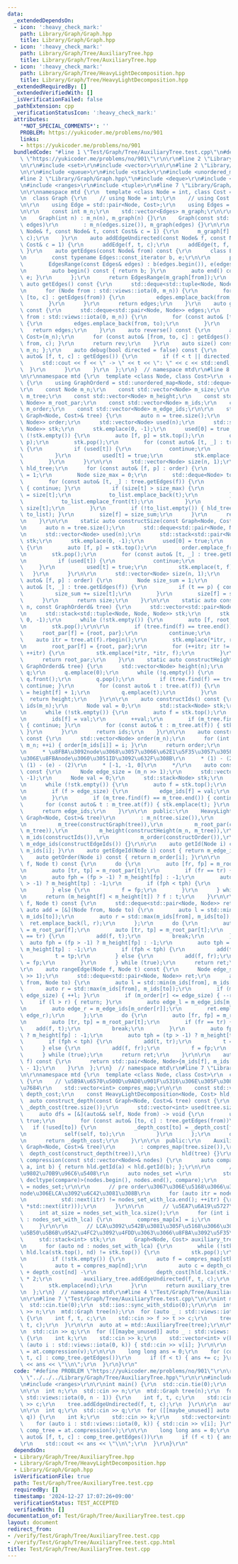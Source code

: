 ```yaml
---
data:
  _extendedDependsOn:
  - icon: ':heavy_check_mark:'
    path: Library/Graph/Graph.hpp
    title: Library/Graph/Graph.hpp
  - icon: ':heavy_check_mark:'
    path: Library/Graph/Tree/AuxiliaryTree.hpp
    title: Library/Graph/Tree/AuxiliaryTree.hpp
  - icon: ':heavy_check_mark:'
    path: Library/Graph/Tree/HeavyLightDecomposition.hpp
    title: Library/Graph/Tree/HeavyLightDecomposition.hpp
  _extendedRequiredBy: []
  _extendedVerifiedWith: []
  _isVerificationFailed: false
  _pathExtension: cpp
  _verificationStatusIcon: ':heavy_check_mark:'
  attributes:
    '*NOT_SPECIAL_COMMENTS*': ''
    PROBLEM: https://yukicoder.me/problems/no/901
    links:
    - https://yukicoder.me/problems/no/901
  bundledCode: "#line 1 \"Test/Graph/Tree/AuxiliaryTree.test.cpp\"\n#define PROBLEM\
    \ \"https://yukicoder.me/problems/no/901\"\r\n\r\n#line 2 \"Library/Graph/Tree/AuxiliaryTree.hpp\"\
    \n\r\n#include <set>\r\n#include <vector>\r\n\r\n#line 2 \"Library/Graph/Tree/HeavyLightDecomposition.hpp\"\
    \n\r\n#include <queue>\r\n#include <stack>\r\n#include <unordered_map>\r\n\r\n\
    #line 2 \"Library/Graph/Graph.hpp\"\n#include <deque>\r\n#include <iostream>\r\
    \n#include <ranges>\r\n#include <tuple>\r\n#line 7 \"Library/Graph/Graph.hpp\"\
    \n\r\nnamespace mtd {\r\n  template <class Node = int, class Cost = long long>\r\
    \n  class Graph {\r\n    // using Node = int;\r\n    // using Cost = long long;\r\
    \n\r\n    using Edge = std::pair<Node, Cost>;\r\n    using Edges = std::vector<Edge>;\r\
    \n\r\n    const int m_n;\r\n    std::vector<Edges> m_graph;\r\n\r\n  public:\r\
    \n    Graph(int n) : m_n(n), m_graph(n) {}\r\n    Graph(const std::vector<Edges>&\
    \ edges)\r\n        : m_n(edges.size()), m_graph(edges) {}\r\n\r\n    auto addEdge(const\
    \ Node& f, const Node& t, const Cost& c = 1) {\r\n      m_graph[f].emplace_back(t,\
    \ c);\r\n    }\r\n    auto addEdgeUndirected(const Node& f, const Node& t, const\
    \ Cost& c = 1) {\r\n      addEdge(f, t, c);\r\n      addEdge(t, f, c);\r\n   \
    \ }\r\n    auto getEdges(const Node& from) const {\r\n      class EdgesRange {\r\
    \n        const typename Edges::const_iterator b, e;\r\n\r\n      public:\r\n\
    \        EdgesRange(const Edges& edges) : b(edges.begin()), e(edges.end()) {}\r\
    \n        auto begin() const { return b; }\r\n        auto end() const { return\
    \ e; }\r\n      };\r\n      return EdgesRange(m_graph[from]);\r\n    }\r\n   \
    \ auto getEdges() const {\r\n      std::deque<std::tuple<Node, Node, Cost>> edges;\r\
    \n      for (Node from : std::views::iota(0, m_n)) {\r\n        for (const auto&\
    \ [to, c] : getEdges(from)) {\r\n          edges.emplace_back(from, to, c);\r\n\
    \        }\r\n      }\r\n      return edges;\r\n    }\r\n    auto getEdgesExcludeCost()\
    \ const {\r\n      std::deque<std::pair<Node, Node>> edges;\r\n      for (Node\
    \ from : std::views::iota(0, m_n)) {\r\n        for (const auto& [to, _] : getEdges(from))\
    \ {\r\n          edges.emplace_back(from, to);\r\n        }\r\n      }\r\n   \
    \   return edges;\r\n    }\r\n    auto reverse() const {\r\n      auto rev = Graph<Node,\
    \ Cost>(m_n);\r\n      for (const auto& [from, to, c] : getEdges()) { rev.addEdge(to,\
    \ from, c); }\r\n      return rev;\r\n    }\r\n    auto size() const { return\
    \ m_n; };\r\n    auto debug(bool directed = false) const {\r\n      for (const\
    \ auto& [f, t, c] : getEdges()) {\r\n        if (f < t || directed) {\r\n    \
    \      std::cout << f << \" -> \" << t << \": \" << c << std::endl;\r\n      \
    \  }\r\n      }\r\n    }\r\n  };\r\n}  // namespace mtd\r\n#line 8 \"Library/Graph/Tree/HeavyLightDecomposition.hpp\"\
    \n\r\nnamespace mtd {\r\n  template <class Node, class Cost>\r\n  class HeavyLightDecomposition\
    \ {\r\n    using GraphOrderd = std::unordered_map<Node, std::deque<Node>>;\r\n\
    \r\n    const Node m_n;\r\n    const std::vector<Node> m_size;\r\n    const GraphOrderd\
    \ m_tree;\r\n    const std::vector<Node> m_height;\r\n    const std::vector<std::pair<Node,\
    \ Node>> m_root_par;\r\n    const std::vector<Node> m_ids;\r\n    const std::vector<Node>\
    \ m_order;\r\n    const std::vector<Node> m_edge_ids;\r\n\r\n    static auto constructGraph(const\
    \ Graph<Node, Cost>& tree) {\r\n      auto n = tree.size();\r\n      std::deque<std::pair<Node,\
    \ Node>> order;\r\n      std::vector<Node> used(n);\r\n      std::stack<std::pair<Node,\
    \ Node>> stk;\r\n      stk.emplace(0, -1);\r\n      used[0] = true;\r\n      while\
    \ (!stk.empty()) {\r\n        auto [f, p] = stk.top();\r\n        order.emplace_front(f,\
    \ p);\r\n        stk.pop();\r\n        for (const auto& [t, _] : tree.getEdges(f))\
    \ {\r\n          if (used[t]) {\r\n            continue;\r\n            ;\r\n\
    \          }\r\n          used[t] = true;\r\n          stk.emplace(t, f);\r\n\
    \        }\r\n      }\r\n\r\n      std::vector<Node> size(n, 1);\r\n      GraphOrderd\
    \ hld_tree;\r\n      for (const auto& [f, p] : order) {\r\n        Node size_sum\
    \ = 1;\r\n        Node size_max = 0;\r\n        std::deque<Node> to_list;\r\n\
    \        for (const auto& [t, _] : tree.getEdges(f)) {\r\n          if (t == p)\
    \ { continue; }\r\n          if (size[t] > size_max) {\r\n            size_max\
    \ = size[t];\r\n            to_list.emplace_back(t);\r\n          } else {\r\n\
    \            to_list.emplace_front(t);\r\n          }\r\n          size_sum +=\
    \ size[t];\r\n        }\r\n        if (!to_list.empty()) { hld_tree.emplace(f,\
    \ to_list); }\r\n        size[f] = size_sum;\r\n      }\r\n      return hld_tree;\r\
    \n    }\r\n\r\n    static auto constructSize(const Graph<Node, Cost>& tree) {\r\
    \n      auto n = tree.size();\r\n      std::deque<std::pair<Node, Node>> order;\r\
    \n      std::vector<Node> used(n);\r\n      std::stack<std::pair<Node, Node>>\
    \ stk;\r\n      stk.emplace(0, -1);\r\n      used[0] = true;\r\n      while (!stk.empty())\
    \ {\r\n        auto [f, p] = stk.top();\r\n        order.emplace_front(f, p);\r\
    \n        stk.pop();\r\n        for (const auto& [t, _] : tree.getEdges(f)) {\r\
    \n          if (used[t]) {\r\n            continue;\r\n            ;\r\n     \
    \     }\r\n          used[t] = true;\r\n          stk.emplace(t, f);\r\n     \
    \   }\r\n      }\r\n\r\n      std::vector<Node> size(n, 1);\r\n      for (const\
    \ auto& [f, p] : order) {\r\n        Node size_sum = 1;\r\n        for (const\
    \ auto& [t, _] : tree.getEdges(f)) {\r\n          if (t == p) { continue; }\r\n\
    \          size_sum += size[t];\r\n        }\r\n        size[f] = size_sum;\r\n\
    \      }\r\n      return size;\r\n    }\r\n\r\n    static auto constructRootPar(Node\
    \ n, const GraphOrderd& tree) {\r\n      std::vector<std::pair<Node, Node>> root_par(n);\r\
    \n      std::stack<std::tuple<Node, Node, Node>> stk;\r\n      stk.emplace(0,\
    \ 0, -1);\r\n      while (!stk.empty()) {\r\n        auto [f, root, par] = stk.top();\r\
    \n        stk.pop();\r\n\r\n        if (tree.find(f) == tree.end()) {\r\n    \
    \      root_par[f] = {root, par};\r\n          continue;\r\n        }\r\n    \
    \    auto itr = tree.at(f).rbegin();\r\n        stk.emplace(*itr, root, par);\r\
    \n        root_par[f] = {root, par};\r\n        for (++itr; itr != tree.at(f).rend();\
    \ ++itr) {\r\n          stk.emplace(*itr, *itr, f);\r\n        }\r\n      }\r\n\
    \      return root_par;\r\n    }\r\n    static auto constructHeight(Node n, const\
    \ GraphOrderd& tree) {\r\n      std::vector<Node> height(n);\r\n      std::queue<Node>\
    \ q;\r\n      q.emplace(0);\r\n      while (!q.empty()) {\r\n        auto f =\
    \ q.front();\r\n        q.pop();\r\n        if (tree.find(f) == tree.end()) {\
    \ continue; }\r\n        for (const auto& t : tree.at(f)) {\r\n          height[t]\
    \ = height[f] + 1;\r\n          q.emplace(t);\r\n        }\r\n      }\r\n    \
    \  return height;\r\n    }\r\n\r\n    auto constructIds() const {\r\n      std::vector<Node>\
    \ ids(m_n);\r\n      Node val = 0;\r\n      std::stack<Node> stk;\r\n      stk.emplace(0);\r\
    \n      while (!stk.empty()) {\r\n        auto f = stk.top();\r\n        stk.pop();\r\
    \n        ids[f] = val;\r\n        ++val;\r\n        if (m_tree.find(f) == m_tree.end())\
    \ { continue; }\r\n        for (const auto& t : m_tree.at(f)) { stk.emplace(t);\
    \ }\r\n      }\r\n      return ids;\r\n    }\r\n\r\n    auto constructOrder()\
    \ const {\r\n      std::vector<Node> order(m_n);\r\n      for (int i = 0; i <\
    \ m_n; ++i) { order[m_ids[i]] = i; }\r\n      return order;\r\n    }\r\n    /*\r\
    \n     * \u8FBA\u3092node\u3068\u3057\u3066\u62E1\u5F35\u3057\u305F\u5834\u5408\
    \u306E\u8FBAnode\u3060\u3051ID\u3092\u632F\u308B\r\n     * (1) - (2)\r\n     *\
    \ (1) - (e) - (2)\r\n     * [-1, -1, 0]\r\n     */\r\n    auto constructEdgeIds()\
    \ const {\r\n      Node edge_size = (m_n >> 1);\r\n      std::vector<Node> edge_ids(m_n,\
    \ -1);\r\n      Node val = 0;\r\n      std::stack<Node> stk;\r\n      stk.emplace(0);\r\
    \n      while (!stk.empty()) {\r\n        auto f = stk.top();\r\n        stk.pop();\r\
    \n        if (f > edge_size) {\r\n          edge_ids[f] = val;\r\n          ++val;\r\
    \n        }\r\n        if (m_tree.find(f) == m_tree.end()) { continue; }\r\n \
    \       for (const auto& t : m_tree.at(f)) { stk.emplace(t); }\r\n      }\r\n\
    \      return edge_ids;\r\n    }\r\n\r\n  public:\r\n    HeavyLightDecomposition(const\
    \ Graph<Node, Cost>& tree)\r\n        : m_n(tree.size()),\r\n          m_size(constructSize(tree)),\r\
    \n          m_tree(constructGraph(tree)),\r\n          m_root_par(constructRootPar(m_n,\
    \ m_tree)),\r\n          m_height(constructHeight(m_n, m_tree)),\r\n         \
    \ m_ids(constructIds()),\r\n          m_order(constructOrder()),\r\n         \
    \ m_edge_ids(constructEdgeIds()) {}\r\n\r\n    auto getId(Node i) const { return\
    \ m_ids[i]; }\r\n    auto getEdgeId(Node i) const { return m_edge_ids[i]; }\r\n\
    \    auto getOrder(Node i) const { return m_order[i]; }\r\n\r\n    auto lca(Node\
    \ f, Node t) const {\r\n      do {\r\n        auto [fr, fp] = m_root_par[f];\r\
    \n        auto [tr, tp] = m_root_par[t];\r\n        if (fr == tr) { break; }\r\
    \n        auto fph = (fp > -1) ? m_height[fp] : -1;\r\n        auto tph = (tp\
    \ > -1) ? m_height[tp] : -1;\r\n        if (fph < tph) {\r\n          t = tp;\r\
    \n        } else {\r\n          f = fp;\r\n        }\r\n      } while (true);\r\
    \n      return (m_height[f] < m_height[t]) ? f : t;\r\n    }\r\n\r\n    auto range(Node\
    \ f, Node t) const {\r\n      std::deque<std::pair<Node, Node>> ret;\r\n     \
    \ auto add = [&](Node from, Node to) {\r\n        auto l = std::min(m_ids[from],\
    \ m_ids[to]);\r\n        auto r = std::max(m_ids[from], m_ids[to]);\r\n      \
    \  ret.emplace_back(l, r);\r\n      };\r\n      do {\r\n        auto [fr, fp]\
    \ = m_root_par[f];\r\n        auto [tr, tp] = m_root_par[t];\r\n        if (fr\
    \ == tr) {\r\n          add(f, t);\r\n          break;\r\n        }\r\n      \
    \  auto fph = (fp > -1) ? m_height[fp] : -1;\r\n        auto tph = (tp > -1) ?\
    \ m_height[tp] : -1;\r\n        if (fph < tph) {\r\n          add(t, tr);\r\n\
    \          t = tp;\r\n        } else {\r\n          add(f, fr);\r\n          f\
    \ = fp;\r\n        }\r\n      } while (true);\r\n      return ret;\r\n    }\r\n\
    \r\n    auto rangeEdge(Node f, Node t) const {\r\n      Node edge_size = (m_n\
    \ >> 1);\r\n      std::deque<std::pair<Node, Node>> ret;\r\n      auto add = [&](Node\
    \ from, Node to) {\r\n        auto l = std::min(m_ids[from], m_ids[to]);\r\n \
    \       auto r = std::max(m_ids[from], m_ids[to]);\r\n        if (m_order[l] <=\
    \ edge_size) { ++l; }\r\n        if (m_order[r] <= edge_size) { --r; }\r\n   \
    \     if (l > r) { return; }\r\n        auto edge_l = m_edge_ids[m_order[l]];\r\
    \n        auto edge_r = m_edge_ids[m_order[r]];\r\n        ret.emplace_back(edge_l,\
    \ edge_r);\r\n      };\r\n      do {\r\n        auto [fr, fp] = m_root_par[f];\r\
    \n        auto [tr, tp] = m_root_par[t];\r\n        if (fr == tr) {\r\n      \
    \    add(f, t);\r\n          break;\r\n        }\r\n        auto fph = (fp > -1)\
    \ ? m_height[fp] : -1;\r\n        auto tph = (tp > -1) ? m_height[tp] : -1;\r\n\
    \        if (fph < tph) {\r\n          add(t, tr);\r\n          t = tp;\r\n  \
    \      } else {\r\n          add(f, fr);\r\n          f = fp;\r\n        }\r\n\
    \      } while (true);\r\n      return ret;\r\n    }\r\n\r\n    auto rangeSubTree(Node\
    \ f) const {\r\n      return std::pair<Node, Node>{m_ids[f], m_ids[f] + m_size[f]\
    \ - 1};\r\n    }\r\n  };\r\n}  // namespace mtd\r\n#line 7 \"Library/Graph/Tree/AuxiliaryTree.hpp\"\
    \n\r\nnamespace mtd {\r\n  template <class Node, class Cost>\r\n  class AuxiliaryTree\
    \ {\r\n    // \u5B9A\u6570\u500D\u9AD8\u901F\u5316\u306E\u305F\u3081\u7834\u58CA\
    \u7684\r\n    std::vector<int> compres_map;\r\n\r\n    const std::vector<Cost>\
    \ depth_cost;\r\n    const HeavyLightDecomposition<Node, Cost> hld;\r\n\r\n  \
    \  auto construct_depth(const Graph<Node, Cost>& tree) const {\r\n      std::vector<Cost>\
    \ _depth_cost(tree.size());\r\n      std::vector<int> used(tree.size());\r\n \
    \     auto dfs = [&](auto&& self, Node from) -> void {\r\n        used[from] =\
    \ true;\r\n        for (const auto& [to, c] : tree.getEdges(from))\r\n       \
    \   if (!used[to]) {\r\n            _depth_cost[to] = _depth_cost[from] + c;\r\
    \n            self(self, to);\r\n          }\r\n      };\r\n      dfs(dfs, 0);\r\
    \n      return _depth_cost;\r\n    }\r\n\r\n  public:\r\n    AuxiliaryTree(const\
    \ Graph<Node, Cost>& tree)\r\n        : compres_map(tree.size()),\r\n        \
    \  depth_cost(construct_depth(tree)),\r\n          hld(tree) {}\r\n\r\n    auto\
    \ compression(const std::vector<Node>& nodes) {\r\n      auto compare = [&](int\
    \ a, int b) { return hld.getId(a) < hld.getId(b); };\r\n\r\n      // \u5143\u306E\
    \u9802\u70B9\u96C6\u5408\r\n      auto nodes_set =\r\n          std::set<int,\
    \ decltype(compare)>(nodes.begin(), nodes.end(), compare);\r\n      auto nodes_set_with_lca\
    \ = nodes_set;\r\n\r\n      // pre order\u3067\u306E\u5168\u3066\u306E\u96A3\u63A5\
    node\u306ELCA\u3092\u6C42\u3081\u308B\r\n      for (auto itr = nodes_set_with_lca.begin();\r\
    \n           std::next(itr) != nodes_set_with_lca.end(); ++itr) {\r\n        nodes_set_with_lca.emplace(hld.lca(*itr,\
    \ *std::next(itr)));\r\n      }\r\n\r\n      // \u5EA7\u6A19\u5727\u7E2E\r\n \
    \     int at_size = nodes_set_with_lca.size();\r\n      for (int i = 0; auto x\
    \ : nodes_set_with_lca) {\r\n        compres_map[x] = i;\r\n        ++i;\r\n \
    \     }\r\n\r\n      // LCA\u3092\u542B\u3081\u305F\u5168\u3066\u306Enode\u3067\
    \u5B50\u5B6B\u95A2\u4FC2\u3092\u4FDD\u3063\u3066\u8FBA\u3092\u5F35\u308B\r\n \
    \     std::stack<int> stk;\r\n      Graph<Node, Cost> auxiliary_tree(at_size);\r\
    \n      for (auto nd : nodes_set_with_lca) {\r\n        while (!stk.empty() &&\
    \ hld.lca(stk.top(), nd) != stk.top()) {\r\n          stk.pop();\r\n        }\r\
    \n        if (!stk.empty()) {\r\n          auto f = compres_map[stk.top()];\r\n\
    \          auto t = compres_map[nd];\r\n          auto c = depth_cost[stk.top()]\
    \ + depth_cost[nd] -\r\n                   depth_cost[hld.lca(stk.top(), nd)]\
    \ * 2;\r\n          auxiliary_tree.addEdgeUndirected(f, t, c);\r\n        }\r\n\
    \        stk.emplace(nd);\r\n      }\r\n      return auxiliary_tree;\r\n    }\r\
    \n  };\r\n}  // namespace mtd\r\n#line 4 \"Test/Graph/Tree/AuxiliaryTree.test.cpp\"\
    \n\r\n#line 7 \"Test/Graph/Tree/AuxiliaryTree.test.cpp\"\n\r\nint main() {\r\n\
    \  std::cin.tie(0);\r\n  std::ios::sync_with_stdio(0);\r\n\r\n  int n;\r\n  std::cin\
    \ >> n;\r\n  mtd::Graph tree(n);\r\n  for (auto _ : std::views::iota(0, n - 1))\
    \ {\r\n    int f, t, c;\r\n    std::cin >> f >> t >> c;\r\n    tree.addEdgeUndirected(f,\
    \ t, c);\r\n  }\r\n\r\n  auto at = mtd::AuxiliaryTree(tree);\r\n\r\n  int q;\r\
    \n  std::cin >> q;\r\n  for ([[maybe_unused]] auto _ : std::views::iota(0, q))\
    \ {\r\n    int k;\r\n    std::cin >> k;\r\n    std::vector<int> v(k);\r\n    for\
    \ (auto i : std::views::iota(0, k)) { std::cin >> v[i]; }\r\n\r\n    auto comp_tree\
    \ = at.compression(v);\r\n\r\n    long long ans = 0;\r\n    for (const auto& [f,\
    \ t, c] : comp_tree.getEdges())\r\n      if (f < t) { ans += c; }\r\n\r\n    std::cout\
    \ << ans << \"\\n\";\r\n  }\r\n}\r\n"
  code: "#define PROBLEM \"https://yukicoder.me/problems/no/901\"\r\n\r\n#include\
    \ \"../../../Library/Graph/Tree/AuxiliaryTree.hpp\"\r\n\r\n#include <iostream>\r\
    \n#include <ranges>\r\n\r\nint main() {\r\n  std::cin.tie(0);\r\n  std::ios::sync_with_stdio(0);\r\
    \n\r\n  int n;\r\n  std::cin >> n;\r\n  mtd::Graph tree(n);\r\n  for (auto _ :\
    \ std::views::iota(0, n - 1)) {\r\n    int f, t, c;\r\n    std::cin >> f >> t\
    \ >> c;\r\n    tree.addEdgeUndirected(f, t, c);\r\n  }\r\n\r\n  auto at = mtd::AuxiliaryTree(tree);\r\
    \n\r\n  int q;\r\n  std::cin >> q;\r\n  for ([[maybe_unused]] auto _ : std::views::iota(0,\
    \ q)) {\r\n    int k;\r\n    std::cin >> k;\r\n    std::vector<int> v(k);\r\n\
    \    for (auto i : std::views::iota(0, k)) { std::cin >> v[i]; }\r\n\r\n    auto\
    \ comp_tree = at.compression(v);\r\n\r\n    long long ans = 0;\r\n    for (const\
    \ auto& [f, t, c] : comp_tree.getEdges())\r\n      if (f < t) { ans += c; }\r\n\
    \r\n    std::cout << ans << \"\\n\";\r\n  }\r\n}\r\n"
  dependsOn:
  - Library/Graph/Tree/AuxiliaryTree.hpp
  - Library/Graph/Tree/HeavyLightDecomposition.hpp
  - Library/Graph/Graph.hpp
  isVerificationFile: true
  path: Test/Graph/Tree/AuxiliaryTree.test.cpp
  requiredBy: []
  timestamp: '2024-12-27 17:07:26+09:00'
  verificationStatus: TEST_ACCEPTED
  verifiedWith: []
documentation_of: Test/Graph/Tree/AuxiliaryTree.test.cpp
layout: document
redirect_from:
- /verify/Test/Graph/Tree/AuxiliaryTree.test.cpp
- /verify/Test/Graph/Tree/AuxiliaryTree.test.cpp.html
title: Test/Graph/Tree/AuxiliaryTree.test.cpp
---
```

